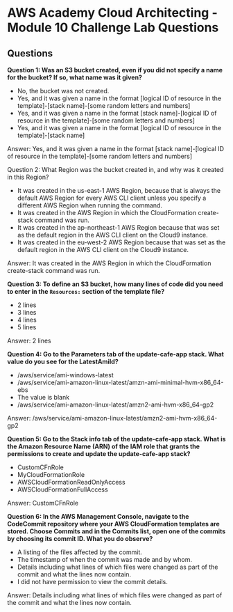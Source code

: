 # AWS Academy Cloud Architecting - Module 10 Challenge Lab Questions

## Questions

**Question 1: Was an S3 bucket created, even if you did not specify a name for the bucket? If so, what name was it given?**

- No, the bucket was not created.
- Yes, and it was given a name in the format [logical ID of resource in the template]-[stack name]-[some random letters and numbers]
- Yes, and it was given a name in the format [stack name]-[logical ID of resource in the template]-[some random letters and numbers]
- Yes, and it was given a name in the format [logical ID of resource in the template]-[stack name]

Answer: Yes, and it was given a name in the format [stack name]-[logical ID of resource in the template]-[some random letters and numbers] 

Question 2: What Region was the bucket created in, and why was it created in this Region?

- It was created in the us-east-1 AWS Region, because that is always the default AWS Region for every AWS CLI client unless you specify a different AWS Region when running the command.
- It was created in the AWS Region in which the CloudFormation create-stack command was run.
- It was created in the ap-northeast-1 AWS Region because that was set as the default region in the AWS CLI client on the Cloud9 instance.
- It was created in the eu-west-2 AWS Region because that was set as the default region in the AWS CLI client on the Cloud9 instance.

Answer: It was created in the AWS Region in which the CloudFormation create-stack command was run. 

**Question 3: To define an S3 bucket, how many lines of code did you need to enter in the `Resources:` section of the template file?**

- 2 lines
- 3 lines
- 4 lines
- 5 lines

Answer:  2 lines 

**Question 4: Go to the Parameters tab of the update-cafe-app stack. What value do you see for the LatestAmiId?**

- /aws/service/ami-windows-latest
- /aws/service/ami-amazon-linux-latest/amzn-ami-minimal-hvm-x86_64-ebs
- The value is blank
- /aws/service/ami-amazon-linux-latest/amzn2-ami-hvm-x86_64-gp2

Answer: /aws/service/ami-amazon-linux-latest/amzn2-ami-hvm-x86_64-gp2

**Question 5: Go to the Stack info tab of the update-cafe-app stack. What is the Amazon Resource Name (ARN) of the IAM role that grants the permissions to create and update the update-cafe-app stack?**

- CustomCFnRole
- MyCloudFormationRole
- AWSCloudFormationReadOnlyAccess
- AWSCloudFormationFullAccess

Answer: CustomCFnRole 

**Question 6: In the AWS Management Console, navigate to the CodeCommit repository where your AWS CloudFormation templates are stored. Choose Commits and in the Commits list, open one of the commits by choosing its commit ID. What you do observe?**

- A listing of the files affected by the commit.
- The timestamp of when the commit was made and by whom.
- Details including what lines of which files were changed as part of the commit and what the lines now contain.
- I did not have permission to view the commit details. 

Answer: Details including what lines of which files were changed as part of the commit and what the lines now contain. 
